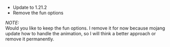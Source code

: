 - Update to 1.21.2
- Remove the fun options<br>

_NOTE:_<br>
Would you like to keep the fun options. I remove it for now because mojang update how to handle the animation, so I will think a better approach or remove it permanently.